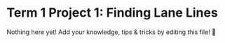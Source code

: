 # Term 1 Project 1: Finding Lane Lines

Nothing here yet! Add your knowledge, tips & tricks by editing this file! 🎉
